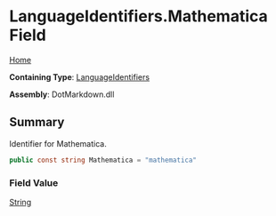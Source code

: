 # LanguageIdentifiers\.Mathematica Field

[Home](../../../README.md)

**Containing Type**: [LanguageIdentifiers](../README.md)

**Assembly**: DotMarkdown\.dll

## Summary

Identifier for Mathematica\.

```csharp
public const string Mathematica = "mathematica"
```

### Field Value

[String](https://docs.microsoft.com/en-us/dotnet/api/system.string)

